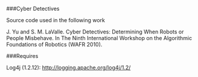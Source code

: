 ###Cyber Detectives

Source code used in the following work

J. Yu and S. M. LaValle. Cyber Detectives: Determining When Robots or People Misbehave. In The Ninth International Workshop on the Algorithmic Foundations of Robotics (WAFR 2010).

###Requires 

Log4j (1.2.12): http://logging.apache.org/log4j/1.2/ 